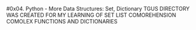 #0x04. Python - More Data Structures: Set, Dictionary
TGUS DIRECTORY WAS CREATED FOR MY LEARNING OF SET LIST COMOREHENSION COMOLEX FUNCTIONS AND DICTIONARIES

